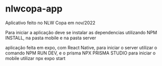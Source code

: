 # nlwcopa-app
Aplicativo feito no NLW Copa em nov/2022

Para iniciar a aplicação deve se instalar as dependencias utilizando NPM INSTALL, na pasta mobile e na pasta server

aplicação feita em expo, com React Native, 
para iniciar o server utilizar o comando NPM RUN DEV, e o prisma NPX PRISMA STUDIO
para iniciar o mobile utilizar npx expo start
